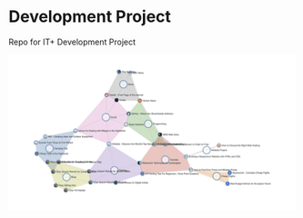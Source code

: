 # Development Project
Repo for IT+ Development Project

![WebGraph](Screenshot%202024-08-12%20at%2018.44.57.png)